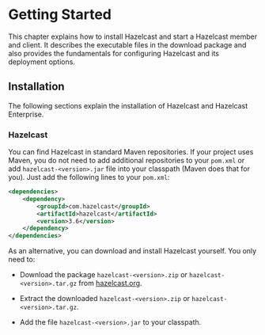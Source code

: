 # Getting Started

This chapter explains how to install Hazelcast and start a Hazelcast member and client. It describes the executable files in the download package and also provides the fundamentals for configuring Hazelcast and its deployment options.


## Installation

The following sections explain the installation of Hazelcast and Hazelcast Enterprise. 


### Hazelcast

You can find Hazelcast in standard Maven repositories. If your project uses Maven, you do not need to add 
additional repositories to your `pom.xml` or add `hazelcast-<version>.jar` file into your 
classpath (Maven does that for you). Just add the following lines to your `pom.xml`:

```xml
<dependencies>
	<dependency>
		<groupId>com.hazelcast</groupId>
		<artifactId>hazelcast</artifactId>
		<version>3.6</version>
	</dependency>
</dependencies>
```
As an alternative, you can download and install Hazelcast yourself. You only need to:

- Download the package `hazelcast-<version>.zip` or `hazelcast-<version>.tar.gz` from 
<a 
href="http://hazelcast.org/download/" target="_blank">hazelcast.org</a>.

- Extract the downloaded `hazelcast-<version>.zip` or `hazelcast-<version>.tar.gz`.

- Add the file `hazelcast-<version>.jar` to your classpath.

